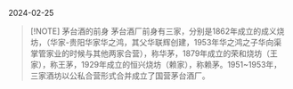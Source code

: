 2024-02-25
> [!NOTE] 茅台酒的前身
> 茅台酒厂前身有三家，分别是1862年成立的成义烧坊，（华家-贵阳华家华之鸿，其父华联辉创建，1953年华之鸿之子华向渠掌管家业的时候与其他两家合营），称华茅，1879年成立的荣和烧坊（王家），称王茅，1929年成立的恒兴烧坊（赖家），称赖茅。1951~1953年，三家酒坊以公私合营形式合并成立了国营茅台酒厂。
